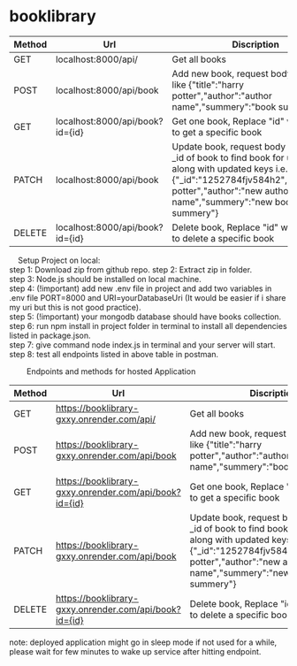 # booklibrary


Method | Url | Discription | 
---- | --------------- | ------------
GET | localhost:8000/api/ | Get all books
POST | localhost:8000/api/book | Add new book, request body should be like {"title":"harry potter","author":"author name","summery":"book summery"}
GET | localhost:8000/api/book?id={id} | Get one book, Replace "id" with book id to get a specific book
PATCH | localhost:8000/api/book | Update book, request body should have _id of book to find book for updation along with updated keys i.e. {"_id":"1252784fjv584h2","title":"harry potter","author":"new author name","summery":"new book summery"}
DELETE | localhost:8000/api/book?id={id} | Delete book, Replace "id" with book id to delete a specific book


&nbsp;
&nbsp;
Setup Project on local:  
  step 1: Download zip from github repo. 
  step 2: Extract zip in folder.      
    step 3: Node.js should be installed on local machine.    
      step 4: (!important) add new .env file in project and add two variables in .env file PORT=8000 and URI=yourDatabaseUri (It would be easier if i share my uri but this is not good practice).     
         step 5: (!important) your mongodb database should have books collection.    
            step 6: run npm install in project folder in terminal to install all dependencies listed in package.json.     
               step 7: give command node index.js in terminal and your server will start.     
                   step 8: test all endpoints listed in above table in postman.                                





&nbsp;
&nbsp;
&nbsp;
&nbsp;
Endpoints and methods for hosted Application

Method | Url | Discription | 
---- | --------------- | ------------
GET | https://booklibrary-gxxy.onrender.com/api/ | Get all books
POST | https://booklibrary-gxxy.onrender.com/api/book | Add new book, request body should be like {"title":"harry potter","author":"author name","summery":"book summery"}
GET | https://booklibrary-gxxy.onrender.com/api/book?id={id} | Get one book, Replace "id" with book id to get a specific book
PATCH | https://booklibrary-gxxy.onrender.com/api/book | Update book, request body should have _id of book to find book for updation along with updated keys i.e. {"_id":"1252784fjv584h2","title":"harry potter","author":"new author name","summery":"new book summery"}
DELETE | https://booklibrary-gxxy.onrender.com/api/book?id={id} | Delete book, Replace "id" with book id to delete a specific book.        


note: deployed application might go in sleep mode if not used for a while, please wait for few minutes to wake up service after hitting endpoint.
